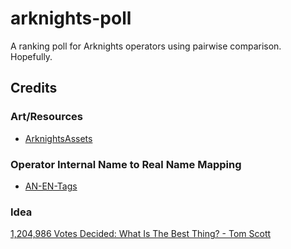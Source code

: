 # arknights-poll
A ranking poll for Arknights operators using pairwise comparison. Hopefully.

## Credits

### Art/Resources
- [ArknightsAssets](https://github.com/ArknightsAssets/ArknightsAssets)

### Operator Internal Name to Real Name Mapping
- [AN-EN-Tags](https://github.com/PuppiizSunniiz/AN-EN-Tags)

### Idea
[ 1,204,986 Votes Decided: What Is The Best Thing? - Tom Scott](https://www.youtube.com/watch?v=ALy6e7GbDRQ)
